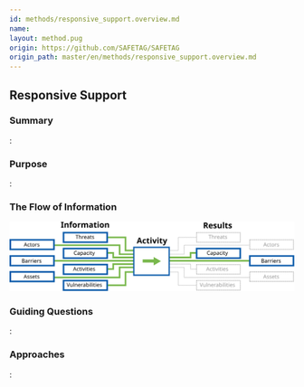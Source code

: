 ```yaml
---
id: methods/responsive_support.overview.md
name: 
layout: method.pug
origin: https://github.com/SAFETAG/SAFETAG
origin_path: master/en/methods/responsive_support.overview.md
---
```

## Responsive Support

### Summary
:[](../methods/responsive_support/summary.md)
### Purpose
:[](../methods/responsive_support/purpose.md)
### The Flow of Information
![Responsive Support Information Flow](images/info_flows/responsive_support.svg)

### Guiding Questions
:[](../methods/responsive_support/guiding_questions.md)
### Approaches
:[](../methods/responsive_support/approaches.md)

